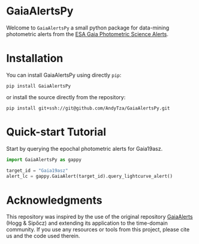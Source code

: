 GaiaAlertsPy
=======================================
Welcome to `GaiaAlertsPy` a small python package for data-mining photometric alerts from the [ESA Gaia Photometric Science Alerts](https://gsaweb.ast.cam.ac.uk/alerts). 


Installation 
==============
You can install GaiaAlertsPy using directly `pip`:
```shell
pip install GaiaAlertsPy
```
or install the source directly from the repository:
```shell
pip install git+ssh://git@github.com/AndyTza/GaiaAlertsPy.git
```


Quick-start Tutorial
=======================================

Start by querying the epochal photometric alerts for Gaia19asz. 

```python
import GaiaAlertsPy as gappy

target_id = "Gaia19asz"
alert_lc = gappy.GaiaAlert(target_id).query_lightcurve_alert()
```

Acknowledgments
=======================================
This repository was inspired by the use of the original repository [GaiaAlerts](https://github.com/davidwhogg/GaiaAlerts) (Hogg & Sipőcz) and extending its application to the time-domain community. If you use any resources or tools from this project, please cite us and the code used therein. 
